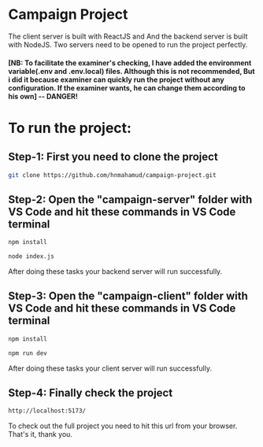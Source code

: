 # Campaign Project

The client server is built with ReactJS and And the backend server is built with NodeJS. Two servers need to be opened to run the project perfectly.

#### [NB: To facilitate the examiner's checking, I have added the environment variable(.env and .env.local) files. Although this is not recommended, But i did it because examiner can quickly run the project without any configuration. If the examiner wants, he can change them according to his own] -- DANGER!

# To run the project:

## Step-1: First you need to clone the project

```sh
git clone https://github.com/hnmahamud/campaign-project.git
```

## Step-2: Open the "campaign-server" folder with VS Code and hit these commands in VS Code terminal

```sh
npm install
```

```sh
node index.js
```

After doing these tasks your backend server will run successfully.

## Step-3: Open the "campaign-client" folder with VS Code and hit these commands in VS Code terminal

```sh
npm install
```

```sh
npm run dev
```

After doing these tasks your client server will run successfully.

## Step-4: Finally check the project

```sh
http://localhost:5173/
```

To check out the full project you need to hit this url from your browser. That's it, thank you.
